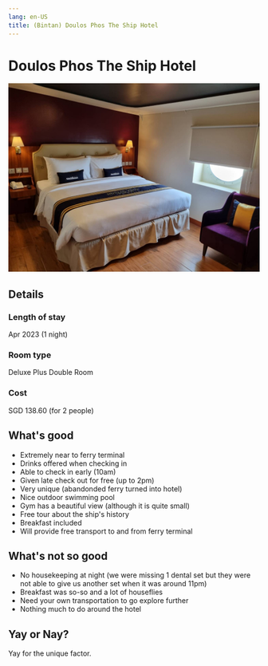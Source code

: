 ```yaml
---
lang: en-US
title: (Bintan) Doulos Phos The Ship Hotel
---
```


# Doulos Phos The Ship Hotel

![img](/doulos_phos.jpg)

## Details
### Length of stay 
Apr 2023 (1 night)

### Room type 
Deluxe Plus Double Room

### Cost 
SGD 138.60 (for 2 people)

## What's good
- Extremely near to ferry terminal
- Drinks offered when checking in
- Able to check in early (10am)
- Given late check out for free (up to 2pm)
- Very unique (abandonded ferry turned into hotel)
- Nice outdoor swimming pool
- Gym has a beautiful view (although it is quite small)
- Free tour about the ship's history
- Breakfast included
- Will provide free transport to and from ferry terminal

## What's not so good
- No housekeeping at night (we were missing 1 dental set but they were not able to give us another set when it was around 11pm)
- Breakfast was so-so and a lot of houseflies
- Need your own transportation to go explore further
- Nothing much to do around the hotel

## Yay or Nay?
Yay for the unique factor.